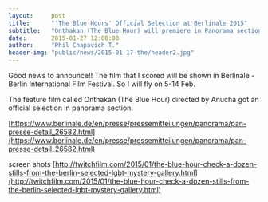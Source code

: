 ```yaml
---
layout:     post
title:      "'The Blue Hours' Official Selection at Berlinale 2015"
subtitle:   "Onthakan (The Blue Hour) will premiere in Panorama section"
date:       2015-01-27 12:00:00
author:     "Phil Chapavich T."
header-img: "public/news/2015-01-17-the/header2.jpg"
---
```


Good news to announce!! The film that I scored will be shown in Berlinale - Berlin International Film Festival. So I will fly on 5-14 Feb.

The feature film called Onthakan (The Blue Hour) directed by Anucha got an official selection in panorama section.

[https://www.berlinale.de/en/presse/pressemitteilungen/panorama/pan-presse-detail_26582.html](https://www.berlinale.de/en/presse/pressemitteilungen/panorama/pan-presse-detail_26582.html)

screen shots&nbsp;[http://twitchfilm.com/2015/01/the-blue-hour-check-a-dozen-stills-from-the-berlin-selected-lgbt-mystery-gallery.html](http://twitchfilm.com/2015/01/the-blue-hour-check-a-dozen-stills-from-the-berlin-selected-lgbt-mystery-gallery.html)